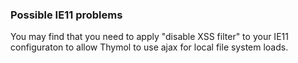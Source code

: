 ### Possible IE11 problems

You may find that you need to apply "disable XSS filter" to your IE11 configuraton to allow Thymol to use ajax for local file system loads. 
